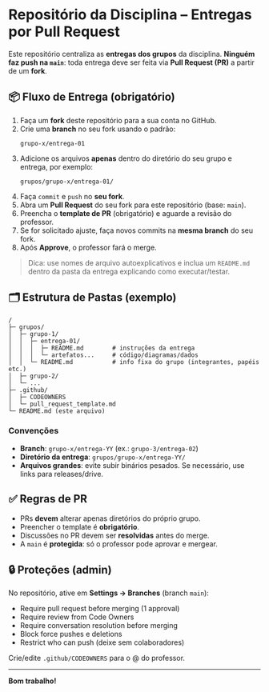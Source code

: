 # Repositório da Disciplina – Entregas por Pull Request

Este repositório centraliza as **entregas dos grupos** da disciplina. **Ninguém faz push na `main`**: toda entrega deve ser feita via **Pull Request (PR)** a partir de um **fork**.

## 📦 Fluxo de Entrega (obrigatório)

1. Faça um **fork** deste repositório para a sua conta no GitHub.
2. Crie uma **branch** no seu fork usando o padrão:
   ```
   grupo-x/entrega-01
   ```
3. Adicione os arquivos **apenas** dentro do diretório do seu grupo e entrega, por exemplo:
   ```
   grupos/grupo-x/entrega-01/
   ```
4. Faça `commit` e `push` no **seu fork**.
5. Abra um **Pull Request** do seu fork para este repositório (base: `main`).
6. Preencha o **template de PR** (obrigatório) e aguarde a revisão do professor.
7. Se for solicitado ajuste, faça novos commits na **mesma branch** do seu fork.
8. Após **Approve**, o professor fará o merge.

> Dica: use nomes de arquivo autoexplicativos e inclua um `README.md` dentro da pasta da entrega explicando como executar/testar.

## 🗂️ Estrutura de Pastas (exemplo)
```
/
├─ grupos/
│  ├─ grupo-1/
│  │  ├─ entrega-01/
│  │  │  ├─ README.md        # instruções da entrega
│  │  │  └─ artefatos...     # código/diagramas/dados
│  │  └─ README.md           # info fixa do grupo (integrantes, papéis etc.)
│  ├─ grupo-2/
│  └─ ...
├─ .github/
│  ├─ CODEOWNERS
│  └─ pull_request_template.md
└─ README.md (este arquivo)
```

### Convenções
- **Branch**: `grupo-x/entrega-YY` (ex.: `grupo-3/entrega-02`)
- **Diretório da entrega**: `grupos/grupo-x/entrega-YY/`
- **Arquivos grandes**: evite subir binários pesados. Se necessário, use links para releases/drive.

## ✅ Regras de PR
- PRs **devem** alterar apenas diretórios do próprio grupo.
- Preencher o template é **obrigatório**.
- Discussões no PR devem ser **resolvidas** antes do merge.
- A `main` é **protegida**: só o professor pode aprovar e mergear.

## 🔒 Proteções (admin)
No repositório, ative em **Settings → Branches** (branch `main`):
- Require pull request before merging (1 approval)
- Require review from Code Owners
- Require conversation resolution before merging
- Block force pushes e deletions
- Restrict who can push (deixe sem colaboradores)

Crie/edite `.github/CODEOWNERS` para o @ do professor.

---

**Bom trabalho!**
